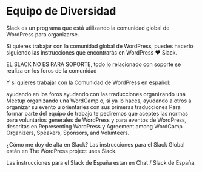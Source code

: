 # Equipo de Diversidad

Slack es un programa que está utilizando la comunidad global de WordPress para organizarse.

Si quieres trabajar con la comunidad global de WordPress, puedes hacerlo siguiendo las instrucciones que encontrarás en WordPress ♥ Slack.

EL SLACK NO ES PARA SOPORTE, todo lo relacionado con soporte se realiza en los foros de la comunidad

Y si quieres trabajar con la Comunidad de WordPress en español:

ayudando en los foros
ayudando con las traducciones
organizando una Meetup
organizando una WordCamp
o, si ya lo haces, ayudando a otros a organizar su evento u orientarles con sus primeras traducciones
Para formar parte del equipo de trabajo te pediremos que aceptes las normas para voluntarios generales de WordPress y para eventos de WordPress, descritas en Representing WordPress y Agreement among WordCamp Organizers, Speakers, Sponsors, and Volunteers.

¿Cómo me doy de alta en Slack?
Las instrucciones para el Slack Global están en The WordPress project uses Slack.

Las instrucciones para el Slack de España estan en Chat / Slack de España.

